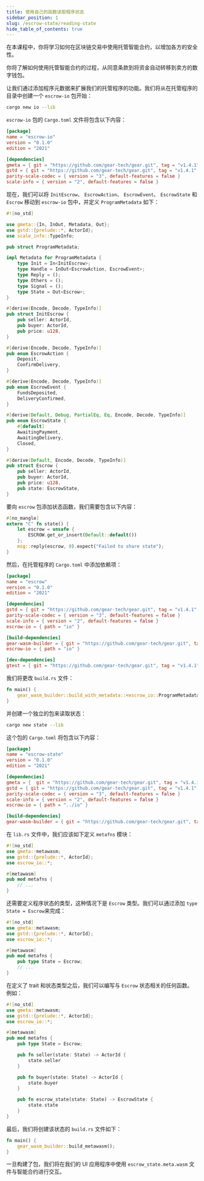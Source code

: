 ```yaml
---
title: 使用自己的函数读取程序状态
sidebar_position: 1
slug: /escrow-state/reading-state
hide_table_of_contents: true
---
```


在本课程中，你将学习如何在区块链交易中使用托管智能合约，以增加各方的安全性。

你将了解如何使用托管智能合约的过程，从同意条款到将资金自动转移到卖方的数字钱包。

让我们通过添加程序元数据来扩展我们的托管程序的功能。我们将从在托管程序的目录中创建一个 `escrow-io` 包开始：

```bash
cargo new io --lib
```

`escrow-io` 包的 `Cargo.toml` 文件将包含以下内容：

```toml title="io/Cargo.toml"
[package]
name = "escrow-io"
version = "0.1.0"
edition = "2021"

[dependencies]
gmeta = { git = "https://github.com/gear-tech/gear.git", tag = "v1.4.1" }
gstd = { git = "https://github.com/gear-tech/gear.git", tag = "v1.4.1" }
parity-scale-codec = { version = "3", default-features = false }
scale-info = { version = "2", default-features = false }
```

现在，我们可以将 `InitEscrow`、 `EscrowAction`、 `EscrowEvent`、 `EscrowState` 和 `Escrow` 移动到 `escrow-io` 包中，并定义 `ProgramMetadata` 如下：

```rust title="io/src/lib.rs"
#![no_std]

use gmeta::{In, InOut, Metadata, Out};
use gstd::{prelude::*, ActorId};
use scale_info::TypeInfo;

pub struct ProgramMetadata;

impl Metadata for ProgramMetadata {
    type Init = In<InitEscrow>;
    type Handle = InOut<EscrowAction, EscrowEvent>;
    type Reply = ();
    type Others = ();
    type Signal = ();
    type State = Out<Escrow>;
}

#[derive(Encode, Decode, TypeInfo)]
pub struct InitEscrow {
    pub seller: ActorId,
    pub buyer: ActorId,
    pub price: u128,
}

#[derive(Encode, Decode, TypeInfo)]
pub enum EscrowAction {
    Deposit,
    ConfirmDelivery,
}

#[derive(Encode, Decode, TypeInfo)]
pub enum EscrowEvent {
    FundsDeposited,
    DeliveryConfirmed,
}

#[derive(Default, Debug, PartialEq, Eq, Encode, Decode, TypeInfo)]
pub enum EscrowState {
    #[default]
    AwaitingPayment,
    AwaitingDelivery,
    Closed,
}

#[derive(Default, Encode, Decode, TypeInfo)]
pub struct Escrow {
    pub seller: ActorId,
    pub buyer: ActorId,
    pub price: u128,
    pub state: EscrowState,
}
```

要向 `escrow` 包添加状态函数，我们需要包含以下内容：

```rust title="src/lib.rs"
#[no_mangle]
extern "C" fn state() {
    let escrow = unsafe {
        ESCROW.get_or_insert(Default::default())
    };
    msg::reply(escrow, 0).expect("Failed to share state");
}
```

然后，在托管程序的 `Cargo.toml` 中添加依赖项：

```toml title="Cargo.toml"
[package]
name = "escrow"
version = "0.1.0"
edition = "2021"

[dependencies]
gstd = { git = "https://github.com/gear-tech/gear.git", tag = "v1.4.1", features = ["debug"] }
parity-scale-codec = { version = "3", default-features = false }
scale-info = { version = "2", default-features = false }
escrow-io = { path = "io" }

[build-dependencies]
gear-wasm-builder = { git = "https://github.com/gear-tech/gear.git", tag = "v1.4.1", features = ["wasm-opt"] }
escrow-io = { path = "io" }

[dev-dependencies]
gtest = { git = "https://github.com/gear-tech/gear.git", tag = "v1.4.1" }
```

我们将更改 `build.rs` 文件：

```rust title="build.rs"
fn main() {
    gear_wasm_builder::build_with_metadata::<escrow_io::ProgramMetadata>();
}
```

并创建一个独立的包来读取状态：

```bash
cargo new state --lib
```

这个包的 `Cargo.toml` 将包含以下内容：

```toml title="state/Cargo.toml"
[package]
name = "escrow-state"
version = "0.1.0"
edition = "2021"

[dependencies]
gmeta = {  git = "https://github.com/gear-tech/gear.git", tag = "v1.4.1", features = ["codegen"] }
gstd = { git = "https://github.com/gear-tech/gear.git", tag = "v1.4.1" }
parity-scale-codec = { version = "3", default-features = false }
scale-info = { version = "2", default-features = false }
escrow-io = { path = "../io" }

[build-dependencies]
gear-wasm-builder = { git = "https://github.com/gear-tech/gear.git", tag = "v1.4.1", features = ["metawasm", "wasm-opt"] }
```

在 `lib.rs` 文件中，我们应该如下定义 `metafns` 模块：

```rust title="state/src/lib.rs"
#![no_std]
use gmeta::metawasm;
use gstd::{prelude::*, ActorId};
use escrow_io::*;

#[metawasm]
pub mod metafns {
    // ...
}
```

还需要定义程序状态的类型，这种情况下是 `Escrow` 类型。我们可以通过添加 `type State = Escrow`来完成：

```rust title="state/src/lib.rs"
#![no_std]
use gmeta::metawasm;
use gstd::{prelude::*, ActorId};
use escrow_io::*;

#[metawasm]
pub mod metafns {
    pub type State = Escrow;
    // ...
}
```

在定义了 trait 和状态类型之后，我们可以编写与 `Escrow` 状态相关的任何函数。例如：

```rust title="state/src/lib.rs"
#![no_std]
use gmeta::metawasm;
use gstd::{prelude::*, ActorId};
use escrow_io::*;

#[metawasm]
pub mod metafns {
    pub type State = Escrow;

    pub fn seller(state: State) -> ActorId {
        state.seller
    }

    pub fn buyer(state: State) -> ActorId {
        state.buyer
    }

    pub fn escrow_state(state: State) -> EscrowState {
        state.state
    }
}
```

最后，我们将创建该状态的 `build.rs` 文件如下：

```rust title="state/build.rs"
fn main() {
    gear_wasm_builder::build_metawasm();
}
```

一旦构建了包，我们将在我们的 UI 应用程序中使用 `escrow_state.meta.wasm` 文件与智能合约进行交互。
